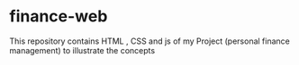 # finance-web
This repository contains HTML , CSS and js of my Project (personal finance management) to illustrate the concepts
